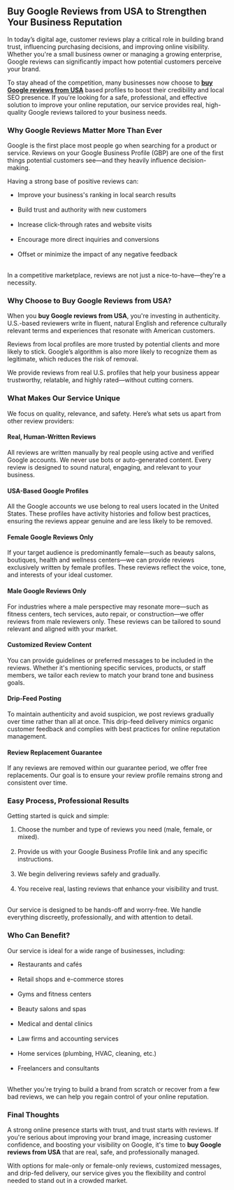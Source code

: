 <p dir="ltr"><!-- x-tinymce/html --></p>
<h2><strong>Buy Google Reviews from USA to Strengthen Your Business Reputation</strong></h2>
<p><span style="font-weight: 400;">In today&rsquo;s digital age, customer reviews play a critical role in building brand trust, influencing purchasing decisions, and improving online visibility. Whether you're a small business owner or managing a growing enterprise, Google reviews can significantly impact how potential customers perceive your brand.</span></p>
<p><span style="font-weight: 400;">To stay ahead of the competition, many businesses now choose to </span><a href="https://trustlyr.com/"><strong>buy Google reviews from USA</strong></a><span style="font-weight: 400;"> based profiles to boost their credibility and local SEO presence. If you're looking for a safe, professional, and effective solution to improve your online reputation, our service provides real, high-quality Google reviews tailored to your business needs.</span></p>
<h3><strong>Why Google Reviews Matter More Than Ever</strong></h3>
<p><span style="font-weight: 400;">Google is the first place most people go when searching for a product or service. Reviews on your Google Business Profile (GBP) are one of the first things potential customers see&mdash;and they heavily influence decision-making.</span></p>
<p><span style="font-weight: 400;">Having a strong base of positive reviews can:</span></p>
<ul>
<li style="font-weight: 400;"><span style="font-weight: 400;">Improve your business's ranking in local search results</span><span style="font-weight: 400;"><br /><br /></span></li>
<li style="font-weight: 400;"><span style="font-weight: 400;">Build trust and authority with new customers</span><span style="font-weight: 400;"><br /><br /></span></li>
<li style="font-weight: 400;"><span style="font-weight: 400;">Increase click-through rates and website visits</span><span style="font-weight: 400;"><br /><br /></span></li>
<li style="font-weight: 400;"><span style="font-weight: 400;">Encourage more direct inquiries and conversions</span><span style="font-weight: 400;"><br /><br /></span></li>
<li style="font-weight: 400;"><span style="font-weight: 400;">Offset or minimize the impact of any negative feedback</span><span style="font-weight: 400;"><br /><br /></span></li>
</ul>
<p><span style="font-weight: 400;">In a competitive marketplace, reviews are not just a nice-to-have&mdash;they're a necessity.</span></p>
<h3><strong>Why Choose to Buy Google Reviews from USA?</strong></h3>
<p><span style="font-weight: 400;">When you </span><strong>buy Google reviews from USA</strong><span style="font-weight: 400;">, you're investing in authenticity. U.S.-based reviewers write in fluent, natural English and reference culturally relevant terms and experiences that resonate with American customers.</span></p>
<p><span style="font-weight: 400;">Reviews from local profiles are more trusted by potential clients and more likely to stick. Google&rsquo;s algorithm is also more likely to recognize them as legitimate, which reduces the risk of removal.</span></p>
<p><span style="font-weight: 400;">We provide reviews from real U.S. profiles that help your business appear trustworthy, relatable, and highly rated&mdash;without cutting corners.</span></p>
<h3><strong>What Makes Our Service Unique</strong></h3>
<p><span style="font-weight: 400;">We focus on quality, relevance, and safety. Here&rsquo;s what sets us apart from other review providers:</span></p>
<h4><strong>Real, Human-Written Reviews</strong></h4>
<p><span style="font-weight: 400;">All reviews are written manually by real people using active and verified Google accounts. We never use bots or auto-generated content. Every review is designed to sound natural, engaging, and relevant to your business.</span></p>
<h4><strong>USA-Based Google Profiles</strong></h4>
<p><span style="font-weight: 400;">All the Google accounts we use belong to real users located in the United States. These profiles have activity histories and follow best practices, ensuring the reviews appear genuine and are less likely to be removed.</span></p>
<h4><strong>Female Google Reviews Only</strong></h4>
<p><span style="font-weight: 400;">If your target audience is predominantly female&mdash;such as beauty salons, boutiques, health and wellness centers&mdash;we can provide reviews exclusively written by female profiles. These reviews reflect the voice, tone, and interests of your ideal customer.</span></p>
<h4><strong>Male Google Reviews Only</strong></h4>
<p><span style="font-weight: 400;">For industries where a male perspective may resonate more&mdash;such as fitness centers, tech services, auto repair, or construction&mdash;we offer reviews from male reviewers only. These reviews can be tailored to sound relevant and aligned with your market.</span></p>
<h4><strong>Customized Review Content</strong></h4>
<p><span style="font-weight: 400;">You can provide guidelines or preferred messages to be included in the reviews. Whether it's mentioning specific services, products, or staff members, we tailor each review to match your brand tone and business goals.</span></p>
<h4><strong>Drip-Feed Posting</strong></h4>
<p><span style="font-weight: 400;">To maintain authenticity and avoid suspicion, we post reviews gradually over time rather than all at once. This drip-feed delivery mimics organic customer feedback and complies with best practices for online reputation management.</span></p>
<h4><strong>Review Replacement Guarantee</strong></h4>
<p><span style="font-weight: 400;">If any reviews are removed within our guarantee period, we offer free replacements. Our goal is to ensure your review profile remains strong and consistent over time.</span></p>
<h3><strong>Easy Process, Professional Results</strong></h3>
<p><span style="font-weight: 400;">Getting started is quick and simple:</span></p>
<ol>
<li style="font-weight: 400;"><span style="font-weight: 400;">Choose the number and type of reviews you need (male, female, or mixed).</span><span style="font-weight: 400;"><br /><br /></span></li>
<li style="font-weight: 400;"><span style="font-weight: 400;">Provide us with your Google Business Profile link and any specific instructions.</span><span style="font-weight: 400;"><br /><br /></span></li>
<li style="font-weight: 400;"><span style="font-weight: 400;">We begin delivering reviews safely and gradually.</span><span style="font-weight: 400;"><br /><br /></span></li>
<li style="font-weight: 400;"><span style="font-weight: 400;">You receive real, lasting reviews that enhance your visibility and trust.</span><span style="font-weight: 400;"><br /><br /></span></li>
</ol>
<p><span style="font-weight: 400;">Our service is designed to be hands-off and worry-free. We handle everything discreetly, professionally, and with attention to detail.</span></p>
<h3><strong>Who Can Benefit?</strong></h3>
<p><span style="font-weight: 400;">Our service is ideal for a wide range of businesses, including:</span></p>
<ul>
<li style="font-weight: 400;"><span style="font-weight: 400;">Restaurants and caf&eacute;s</span><span style="font-weight: 400;"><br /><br /></span></li>
<li style="font-weight: 400;"><span style="font-weight: 400;">Retail shops and e-commerce stores</span><span style="font-weight: 400;"><br /><br /></span></li>
<li style="font-weight: 400;"><span style="font-weight: 400;">Gyms and fitness centers</span><span style="font-weight: 400;"><br /><br /></span></li>
<li style="font-weight: 400;"><span style="font-weight: 400;">Beauty salons and spas</span><span style="font-weight: 400;"><br /><br /></span></li>
<li style="font-weight: 400;"><span style="font-weight: 400;">Medical and dental clinics</span><span style="font-weight: 400;"><br /><br /></span></li>
<li style="font-weight: 400;"><span style="font-weight: 400;">Law firms and accounting services</span><span style="font-weight: 400;"><br /><br /></span></li>
<li style="font-weight: 400;"><span style="font-weight: 400;">Home services (plumbing, HVAC, cleaning, etc.)</span><span style="font-weight: 400;"><br /><br /></span></li>
<li style="font-weight: 400;"><span style="font-weight: 400;">Freelancers and consultants</span><span style="font-weight: 400;"><br /><br /></span></li>
</ul>
<p><span style="font-weight: 400;">Whether you're trying to build a brand from scratch or recover from a few bad reviews, we can help you regain control of your online reputation.</span></p>
<h3><strong>Final Thoughts</strong></h3>
<p><span style="font-weight: 400;">A strong online presence starts with trust, and trust starts with reviews. If you're serious about improving your brand image, increasing customer confidence, and boosting your visibility on Google, it's time to </span><strong>buy Google reviews from USA</strong><span style="font-weight: 400;"> that are real, safe, and professionally managed.</span></p>
<p><span style="font-weight: 400;">With options for male-only or female-only reviews, customized messages, and drip-fed delivery, our service gives you the flexibility and control needed to stand out in a crowded market.</span></p>
<p><br /><br /></p>
